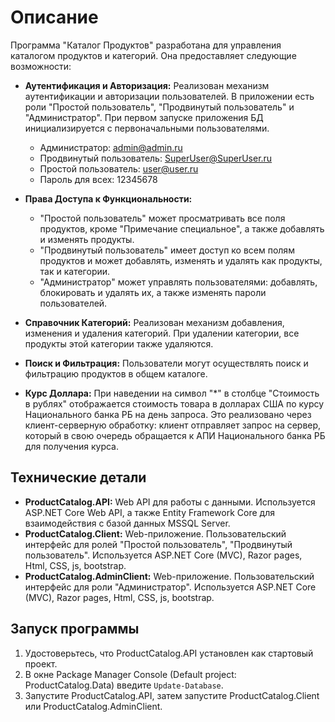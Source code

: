 # Описание

Программа "Каталог Продуктов" разработана для управления каталогом продуктов и категорий. Она предоставляет следующие возможности:

- **Аутентификация и Авторизация:** Реализован механизм аутентификации и авторизации пользователей. В приложении есть роли "Простой пользователь", "Продвинутый пользователь" и "Администратор". При первом запуске приложения БД инициализируется с первоначальными пользователями.
  - Администратор: admin@admin.ru
  - Продвинутый пользователь: SuperUser@SuperUser.ru
  - Простой пользователь: user@user.ru
  - Пароль для всех: 12345678

- **Права Доступа к Функциональности:**
  - "Простой пользователь" может просматривать все поля продуктов, кроме "Примечание специальное", а также добавлять и изменять продукты.
  - "Продвинутый пользователь" имеет доступ ко всем полям продуктов и может добавлять, изменять и удалять как продукты, так и категории.
  - "Администратор" может управлять пользователями: добавлять, блокировать и удалять их, а также изменять пароли пользователей.

- **Справочник Категорий:** Реализован механизм добавления, изменения и удаления категорий. При удалении категории, все продукты этой категории также удаляются.
- **Поиск и Фильтрация:** Пользователи могут осуществлять поиск и фильтрацию продуктов в общем каталоге.
- **Курс Доллара:** При наведении на символ "*" в столбце "Стоимость в рублях" отображается стоимость товара в долларах США по курсу Национального банка РБ на день запроса. Это реализовано через клиент-серверную обработку: клиент отправляет запрос на сервер, который в свою очередь обращается к АПИ Национального банка РБ для получения курса.

## Технические детали

- **ProductCatalog.API:** Web API для работы с данными. Используется ASP.NET Core Web API, а также Entity Framework Core для взаимодействия с базой данных MSSQL Server.
- **ProductCatalog.Client:** Web-приложение. Пользовательский интерфейс для ролей "Простой пользователь", "Продвинутый пользователь". Используется ASP.NET Core (MVC), Razor pages, Html, CSS, js, bootstrap.
- **ProductCatalog.AdminClient:** Web-приложение. Пользовательский интерфейс для роли "Администратор". Используется ASP.NET Core (MVC), Razor pages, Html, CSS, js, bootstrap.

## Запуск программы

1. Удостоверьтесь, что ProductCatalog.API установлен как стартовый проект.
2. В окне Package Manager Console (Default project: ProductCatalog.Data) введите `Update-Database`.
3. Запустите ProductCatalog.API, затем запустите ProductCatalog.Client или ProductCatalog.AdminClient.
